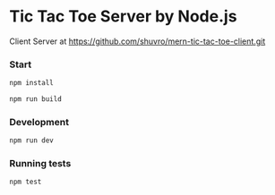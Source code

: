 # Tic Tac Toe Server by Node.js

Client Server at https://github.com/shuvro/mern-tic-tac-toe-client.git

### Start

````bash
npm install
````

````bash
npm run build
````

### Development

```bash
npm run dev
```

### Running tests

```bash
npm test
```
